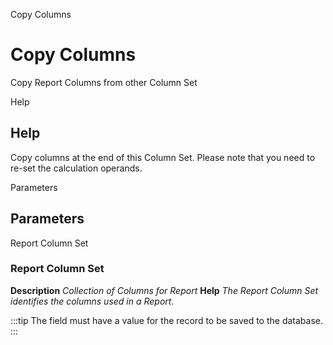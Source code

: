
Copy Columns
# Copy Columns


Copy Report Columns from other Column Set

Help
## Help

Copy columns at the end of this Column Set. Please note that you need to re-set the calculation operands.

Parameters
## Parameters


Report Column Set
### Report Column Set

**Description**
 *Collection of Columns for Report*
**Help**
 *The Report Column Set identifies the columns used in a Report.*

:::tip
The field must have a value for the record to be saved to the database.
:::